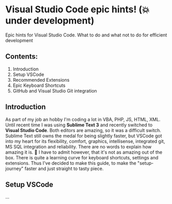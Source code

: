 # Visual Studio Code epic hints! (:collision:under development)
Epic hints for Visual Studio Code. What to do and what not to do for efficient development
## Contents:
1. Introduction
2. Setup VSCode
3. Recommended Extensions
4. Epic Keyboard Shortcuts
5. GitHub and Visual Studio Git integration

## Introduction
As part of my job an hobby I'm coding a lot in VBA, PHP, JS, HTML, XML. Until recent time I was using **Sublime Text 3** and recently switched to **Visual Studio Code**. Both editors are amazing, so it was a difficult switch. Sublime Text still owns the medal for being slightly faster, but VSCode got into my heart for its flexibility, comfort, graphics, intellisense, integrated git, MS SQL integration and reliability. There are no words to explain how amazing it is.
:eyes: I have to admit however, that it's not as amazing out of the box. There is quite a learning curve for keyboard shortcuts, settings and extensions.
Thus I've decided to make this guide, to make the "setup-journey" faster and just straight to tasty piece.

## Setup VSCode
...
